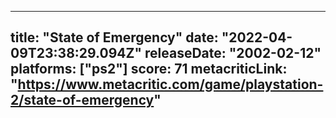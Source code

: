 
---
title: "State of Emergency"
date: "2022-04-09T23:38:29.094Z"
releaseDate: "2002-02-12"
platforms: ["ps2"]
score: 71
metacriticLink: "https://www.metacritic.com/game/playstation-2/state-of-emergency"
---
